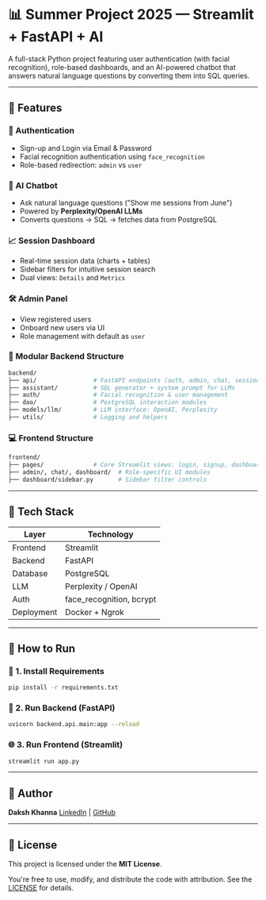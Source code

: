 # 📊 Summer Project 2025 — Streamlit + FastAPI + AI

A full-stack Python project featuring user authentication (with facial recognition), role-based dashboards, and an AI-powered chatbot that answers natural language questions by converting them into SQL queries.

---

## 🚀 Features

### 🔐 Authentication

* Sign-up and Login via Email & Password
* Facial recognition authentication using `face_recognition`
* Role-based redirection: `admin` vs `user`

### 🧠 AI Chatbot

* Ask natural language questions ("Show me sessions from June")
* Powered by **Perplexity/OpenAI LLMs**
* Converts questions → SQL → fetches data from PostgreSQL

### 📈 Session Dashboard

* Real-time session data (charts + tables)
* Sidebar filters for intuitive session search
* Dual views: `Details` and `Metrics`

### 🛠 Admin Panel

* View registered users
* Onboard new users via UI
* Role management with default as `user`

### 🧹 Modular Backend Structure

```bash
backend/
├── api/                # FastAPI endpoints (auth, admin, chat, session)
├── assistant/          # SQL generator + system prompt for LLMs
├── auth/               # Facial recognition & user management
├── dao/                # PostgreSQL interaction modules
├── models/llm/         # LLM interface: OpenAI, Perplexity
├── utils/              # Logging and helpers
```

### 💻 Frontend Structure

```bash
frontend/
├── pages/              # Core Streamlit views: login, signup, dashboard, etc.
├── admin/, chat/, dashboard/  # Role-specific UI modules
├── dashboard/sidebar.py       # Sidebar filter controls
```

---

## 🧰 Tech Stack

| Layer      | Technology                |
| ---------- | ------------------------- |
| Frontend   | Streamlit                 |
| Backend    | FastAPI                   |
| Database   | PostgreSQL                |
| LLM        | Perplexity / OpenAI       |
| Auth       | face\_recognition, bcrypt |
| Deployment | Docker + Ngrok            |

---

## 📂 How to Run

### 🔧 1. Install Requirements

```bash
pip install -r requirements.txt
```

### 🚀 2. Run Backend (FastAPI)

```bash
uvicorn backend.api.main:app --reload
```

### 🌐 3. Run Frontend (Streamlit)

```bash
streamlit run app.py
```

---

## 🙌 Author

**Daksh Khanna**
[LinkedIn](https://www.linkedin.com/in/daksh-khanna-769002320/) | [GitHub](https://github.com/Daksh-Khanna)

---

## 📌 License

This project is licensed under the **MIT License**.

You're free to use, modify, and distribute the code with attribution. See the [LICENSE](https://opensource.org/licenses/MIT) for details.
